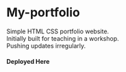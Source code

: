 ﻿# My-portfolio
Simple HTML CSS portfolio website.<br> Initially built for teaching in a workshop.<br> Pushing updates irregularly.
#### <a>Deployed Here</a>
